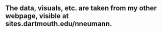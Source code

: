 ## The data, visuals, etc. are taken from my other webpage, visible at sites.dartmouth.edu/nneumann.

